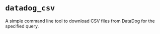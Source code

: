 `datadog_csv`
=============

A simple command line tool to download CSV files from DataDog for the specified query.